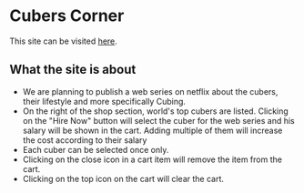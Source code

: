 # Cubers Corner

This site can be visited [here](https://react-assignment-tasnimul.netlify.app).

## What the site is about

- We are planning to publish a web series on netflix about the cubers, their lifestyle and more specifically Cubing.
- On the right of the shop section, world's top cubers are listed. Clicking on the "Hire Now" button will select the cuber for the web series and his salary will be shown in the cart. Adding multiple of them will increase the cost according to their salary
- Each cuber can be selected once only.
- Clicking on the close icon in a cart item will remove the item from the cart.
- Clicking on the top icon on the cart will clear the cart.
